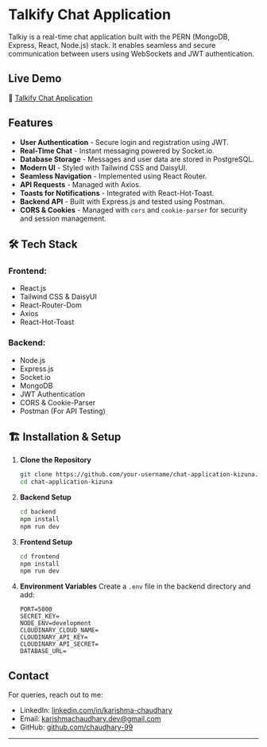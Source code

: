# Talkify Chat Application

Talkiy is a real-time chat application built with the PERN (MongoDB, Express, React, Node.js) stack. It enables seamless and secure communication between users using WebSockets and JWT authentication.

##  Live Demo

🔗 [Talkify Chat Application](https://fullstack-chat-app-o5gh-git-master-karishma-chaudharys-projects.vercel.app/)

##  Features

-  **User Authentication** - Secure login and registration using JWT.
-  **Real-Time Chat** - Instant messaging powered by Socket.io.
-  **Database Storage** - Messages and user data are stored in PostgreSQL.
-  **Modern UI** - Styled with Tailwind CSS and DaisyUI.
-  **Seamless Navigation** - Implemented using React Router.
-  **API Requests** - Managed with Axios.
-  **Toasts for Notifications** - Integrated with React-Hot-Toast.
-  **Backend API** - Built with Express.js and tested using Postman.
-  **CORS & Cookies** - Managed with `cors` and `cookie-parser` for security and session management.


## 🛠 Tech Stack

### Frontend:
- React.js
- Tailwind CSS & DaisyUI
- React-Router-Dom
- Axios
- React-Hot-Toast

### Backend:
- Node.js
- Express.js
- Socket.io
- MongoDB
- JWT Authentication
- CORS & Cookie-Parser
- Postman (For API Testing)

## 🏗 Installation & Setup

1. **Clone the Repository**
   ```sh
   git clone https://github.com/your-username/chat-application-kizuna.git
   cd chat-application-kizuna
   ```

2. **Backend Setup**
   ```sh
   cd backend
   npm install
   npm run dev
   ```

3. **Frontend Setup**
   ```sh
   cd frontend
   npm install
   npm run dev
   ```

4. **Environment Variables**
   Create a `.env` file in the backend directory and add:
   ```env
   PORT=5000
   SECRET_KEY=                                 
   NODE_ENV=development
   CLOUDINARY_CLOUD_NAME=                        
   CLOUDINARY_API_KEY=
   CLOUDINARY_API_SECRET=
   DATABASE_URL=
   ```


##  Contact
For queries, reach out to me:
- LinkedIn: [linkedin.com/in/karishma-chaudhary](https://www.linkedin.com/in/karishma-chaudhary-/)
- Email: karishmachaudhary.dev@gmail.com
- GitHub: [github.com/chaudhary-99](https://github.com/chaudhary-99)

---
